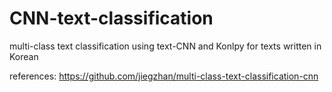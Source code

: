 # CNN-text-classification
multi-class text classification using text-CNN and Konlpy for texts written in Korean

references: https://github.com/jiegzhan/multi-class-text-classification-cnn
